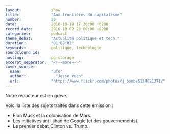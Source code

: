 ```yaml
---
layout:             show
title:              "Aux frontières du capitalisme"
number:             59
date:               2016-10-19 17:30:00 +0200
record_date:        2016-10-02 23:00:00 +0200
categories:         podcast
theme_debat:        "Actualité politique et tech."
duration:           "01:00:02"
keywords:           politique, technologie
soundclound_id:     
hosting:            pg-storage
excerpt_separator:  "<!--more-->"
cover_source:
  name:	            "ufo"
  author:	          "Jesse Yuen"
  url:              "https://www.flickr.com/photos/j_bomb/5124621371/"
---
```


Notre rédacteur est en grève.

Voici la liste des sujets traités dans cette émission :

- Elon Musk et la colonisation de Mars.
- Les initiatives anti-jihad de Google (et des gouvernements).
- Le premier débat Clinton vs. Trump.
